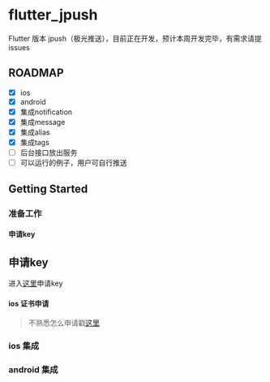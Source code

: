 # flutter_jpush

Flutter 版本 jpush（极光推送），目前正在开发，预计本周开发完毕，有需求请提issues

## ROADMAP

* [x] ios
* [x] android
* [x] 集成notification
* [x] 集成message
* [x] 集成alias
* [x] 集成tags
* [ ] 后台接口放出服务
* [ ] 可以运行的例子，用户可自行推送

## Getting Started

### 准备工作



#### 申请key

## 申请key

进入[这里](https://www.jiguang.cn/dev/#/app/create)申请key

#### ios 证书申请

>不熟悉怎么申请戳[这里](https://www.jianshu.com/p/ae11b893284b)

### ios 集成



### android 集成







